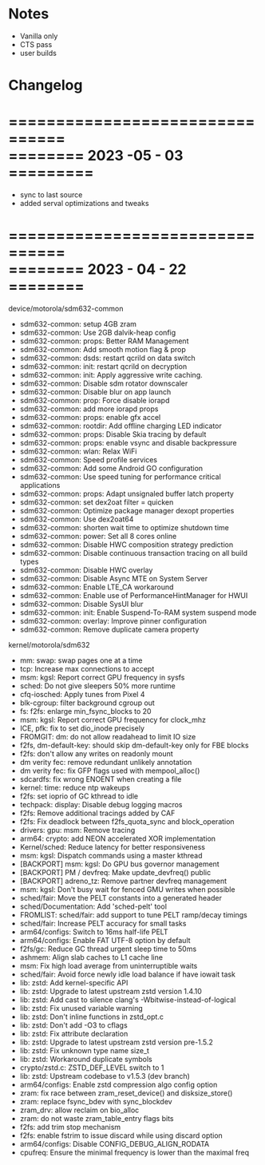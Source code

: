 # Notes

- Vanilla only   
- CTS pass   
- user builds   

# Changelog

================================    
======== 2023 -05 - 03 =========    
================================    

 - sync to last source    
 - added serval optimizations and tweaks    

================================   
======== 2023 - 04 - 22 ========   
================================   

device/motorola/sdm632-common   

 - sdm632-common: setup 4GB zram   
 - sdm632-common: Use 2GB dalvik-heap config   
 - sdm632-common: props: Better RAM Management   
 - sdm632-common: Add smooth motion flag & prop   
 - sdm632-common: dsds: restart qcrild on data switch    
 - sdm632-common: init: restart qcrild on decryption   
 - sdm632-common: init: Apply aggressive write caching.    
 - sdm632-common: Disable sdm rotator downscaler   
 - sdm632-common: Disable blur on app launch   
 - sdm632-common: prop: Force disable iorapd    
 - sdm632-common: add more iorapd props   
 - sdm632-common: props: enable gfx accel   
 - sdm632-common: rootdir: Add offline charging LED indicator    
 - sdm632-common: props: Disable Skia tracing by default    
 - sdm632-common: props: enable vsync and disable backpressure    
 - sdm632-common: wlan: Relax WiFi   
 - sdm632-common: Speed profile services    
 - sdm632-common: Add some Android GO configuration   
 - sdm632-common: Use speed tuning for performance critical applications    
 - sdm632-common: props: Adapt unsignaled buffer latch property    
 - sdm632-common: set dex2oat filter = quicken    
 - sdm632-common: Optimize package manager dexopt properties    
 - sdm632-common: Use dex2oat64    
 - sdm632-common: shorten wait time to optimize shutdown time     
 - sdm632-common: power: Set all 8 cores online    
 - sdm632-common: Disable HWC composition strategy prediction    
 - sdm632-common: Disable continuous transaction tracing on all build types    
 - sdm632-common: Disable HWC overlay    
 - sdm632-common: Disable Async MTE on System Server    
 - sdm632-common: Enable LTE_CA workaround    
 - sdm632-common: Enable use of PerformanceHintManager for HWUI     
 - sdm632-common: Disable SysUI blur    
 - sdm632-common: init: Enable Suspend-To-RAM system suspend mode     
 - sdm632-common: overlay: Improve pinner configuration    
 - sdm632-common: Remove duplicate camera property     

kernel/motorola/sdm632

 - mm: swap: swap pages one at a time     
 - tcp: Increase max connections to accept     
 - msm: kgsl: Report correct GPU frequency in sysfs     
 - sched: Do not give sleepers 50% more runtime     
 - cfq-iosched: Apply tunes from Pixel 4     
 - blk-cgroup: filter background cgroup out     
 - fs: f2fs: enlarge min_fsync_blocks to 20     
 - msm: kgsl: Report correct GPU frequency for clock_mhz     
 - ICE, pfk: fix to set dio_inode precisely     
 - FROMGIT: dm: do not allow readahead to limit IO size    
 - f2fs, dm-default-key: should skip dm-default-key only for FBE blocks     
 - f2fs: don't allow any writes on readonly mount     
 - dm verity fec: remove redundant unlikely annotation     
 - dm verity fec: fix GFP flags used with mempool_alloc()     
 - sdcardfs: fix wrong ENOENT when creating a file     
 - kernel: time: reduce ntp wakeups     
 - f2fs: set ioprio of GC kthread to idle    
 - techpack: display: Disable debug logging macros     
 - f2fs: Remove additional tracings added by CAF    
 - f2fs: Fix deadlock between f2fs_quota_sync and block_operation    
 - drivers: gpu: msm: Remove tracing    
 - arm64: crypto: add NEON accelerated XOR implementation     
 - Kernel/sched: Reduce latency for better responsiveness     
 - msm: kgsl: Dispatch commands using a master kthread     
 - [BACKPORT] msm: kgsl: Do GPU bus governor management     
 - [BACKPORT] PM / devfreq: Make update_devfreq() public    
 - [BACKPORT] adreno_tz: Remove partner devfreq management    
 - msm: kgsl: Don't busy wait for fenced GMU writes when possible    
 - sched/fair: Move the PELT constants into a generated header    
 - sched/Documentation: Add 'sched-pelt' tool     
 - FROMLIST: sched/fair: add support to tune PELT ramp/decay timings     
 - sched/fair: Increase PELT accuracy for small tasks    
 - arm64/configs: Switch to 16ms half-life PELT     
 - arm64/configs: Enable FAT UTF-8 option by default    
 - f2fs/gc: Reduce GC thread urgent sleep time to 50ms     
 - ashmem: Align slab caches to L1 cache line     
 - msm: Fix high load average from uninterruptible waits    
 - sched/fair: Avoid force newly idle load balance if have iowait task     
 - lib: zstd: Add kernel-specific API     
 - lib: zstd: Upgrade to latest upstream zstd version 1.4.10    
 - lib: zstd: Add cast to silence clang's -Wbitwise-instead-of-logical     
 - lib: zstd: Fix unused variable warning    
 - lib: zstd: Don't inline functions in zstd_opt.c     
 - lib: zstd: Don't add -O3 to cflags     
 - lib: zstd: Fix attribute declaration     
 - lib: zstd: Upgrade to latest upstream zstd version pre-1.5.2    
 - lib: zstd: Fix unknown type name size_t    
 - lib: zstd: Workaround duplicate symbols     
 - crypto/zstd.c: ZSTD_DEF_LEVEL switch to 1     
 - lib: zstd: Upstream codebase to v1.5.3 (dev branch)     
 - arm64/configs: Enable zstd compression algo config option    
 - zram: fix race between zram_reset_device() and disksize_store()     
 - zram: replace fsync_bdev with sync_blockdev     
 - zram_drv: allow reclaim on bio_alloc     
 - zram: do not waste zram_table_entry flags bits     
 - f2fs: add trim stop mechanism     
 - f2fs: enable fstrim to issue discard while using discard option    
 - arm64/configs: Disable CONFIG_DEBUG_ALIGN_RODATA    
 - cpufreq: Ensure the minimal frequency is lower than the maximal freq    


